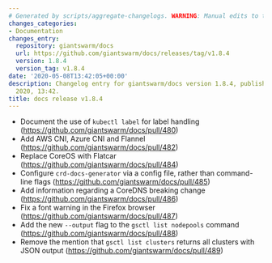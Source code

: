 ```yaml
---
# Generated by scripts/aggregate-changelogs. WARNING: Manual edits to this files will be overwritten.
changes_categories:
- Documentation
changes_entry:
  repository: giantswarm/docs
  url: https://github.com/giantswarm/docs/releases/tag/v1.8.4
  version: 1.8.4
  version_tag: v1.8.4
date: '2020-05-08T13:42:05+00:00'
description: Changelog entry for giantswarm/docs version 1.8.4, published on 08 May
  2020, 13:42.
title: docs release v1.8.4
---
```


* Document the use of `kubectl label` for label handling (https://github.com/giantswarm/docs/pull/480)
* Add AWS CNI, Azure CNI and Flannel (https://github.com/giantswarm/docs/pull/482)
* Replace CoreOS with Flatcar (https://github.com/giantswarm/docs/pull/484)
* Configure `crd-docs-generator` via a config file, rather than command-line flags (https://github.com/giantswarm/docs/pull/485)
* Add information regarding a CoreDNS breaking change (https://github.com/giantswarm/docs/pull/486)
* Fix a font warning in the Firefox browser (https://github.com/giantswarm/docs/pull/487)
* Add the new `--output` flag to the `gsctl list nodepools` command (https://github.com/giantswarm/docs/pull/488)
* Remove the mention that `gsctl list clusters` returns all clusters with JSON output (https://github.com/giantswarm/docs/pull/489)


